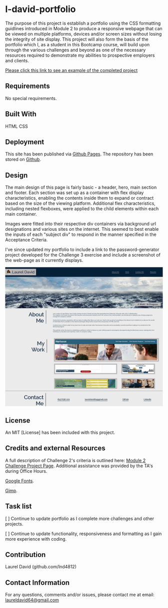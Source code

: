 # l-david-portfolio

The purpose of this project is establish a portfolio using the CSS formatting guidlines introduced in Module 2 to produce a responsive webpage that can be viewed on multiple platforms, devices and/or screen sizes without losing the integrity of site display.  This project will also form the basis of the portfolio which I, as a student in this Bootcamp course, will build upon through the various challenges and beyond as one of the necessary resources required to demonstrate my abilities to prospective employers and clients.

[Please click this link to see an example of the completed project](./assets/02-advanced-css-homework-demo.gif)

## Requirements

No special requirements.

## Built With

HTML
CSS

## Deployment

This site has been published via [Github Pages](https://lnd4812.github.io/l-david-portfolio/).
The repository has been stored on [Github](https://github.com/lnd4812/l-david-portfolio.git).

## Design

The main design of this page is fairly basic - a header, hero, main section and footer.  Each section was set up as a container with flex display characteristics, enabling the contents inside them to expand or contract based on the size of the viewing platform.  Additional flex characteristics, including nested flexboxes, were applied to the child elements within each main container.  

Images were fitted into their respective div containers via background url designations and various sites on the internet.  This seemed to best enable the inputs of each "subject div" to respond in the manner specified in the Acceptance Criteria.

I've since updated my portfolio to include a link to the password-generator project developed for the Challenge 3 exercise and include a screenshot of the web-page as it currently displays.

![updated portfolio site](./portfolio%20screen%20shot.png)

## License

An MIT [License] has been included with this project.

## Credits and external Resources

A full description of Challenge 2's criteria is outlined here: [Module 2 Challenge Project Page](https://courses.bootcampspot.com/courses/1181/assignments/23386?module_item_id=459363).
Additional assistance was provided by the TA's during Office Hours.

[Google Fonts](https://fonts.google.com/specimen/Raleway#standard-styles).

[Gimp](https://www.gimp.org/).

## Task list

[ ] Continue to update portfolio as I complete more challenges and other projects.

[ ] Continue to update functionality, responsiveness and formatting as I gain more experience with coding.

## Contribution

Laurel David (github.com/lnd4812)

## Contact Information

For any questions, comments and/or issues, please contact me at email: laureldavid64@gmail.com
